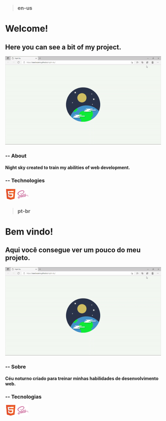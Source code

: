 > ### en-us

# Welcome!

## Here you can see a bit of my project.

![](https://github.com/IsaacLouzeiro/night-sky/blob/master/nightSky-gif.gif "Preview")

### -- About

#### Night sky created to train my abilities of web development.

### -- Technologies

<span><img src="https://raw.githubusercontent.com/devicons/devicon/master/icons/html5/html5-original.svg" width="35px" alt="Html 5" title="Html 5" /></span>
<span><img src="https://raw.githubusercontent.com/devicons/devicon/master/icons/sass/sass-original.svg" width="35px" alt="Html 5" title="Sass" /></span>


> ### pt-br

# Bem vindo!

## Aqui você consegue ver um pouco do meu projeto.

![](https://github.com/IsaacLouzeiro/night-sky/blob/master/nightSky-gif.gif "Pré-visualização")

### -- Sobre

#### Céu noturno criado para treinar minhas habilidades de desenvolvimento web.

### -- Tecnologias


<span><img src="https://raw.githubusercontent.com/devicons/devicon/master/icons/html5/html5-original.svg" width="35px" alt="Html 5" title="Html 5" /></span>
<span><img src="https://raw.githubusercontent.com/devicons/devicon/master/icons/sass/sass-original.svg" width="35px" alt="Sass" title="Sass" /></span>
